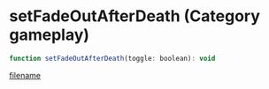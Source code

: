 # setFadeOutAfterDeath (Category gameplay)

```js
function setFadeOutAfterDeath(toggle: boolean): void
```

[filename](setFadeOutAfterDeath_m.md ':include')